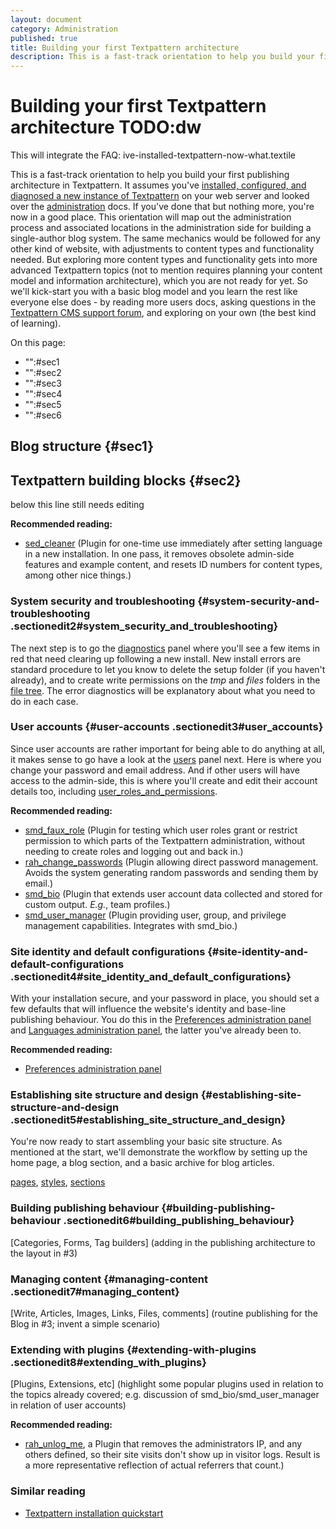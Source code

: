 ```yaml
---
layout: document
category: Administration
published: true
title: Building your first Textpattern architecture
description: This is a fast-track orientation to help you build your first publishing architecture in Textpattern.
---
```


# Building your first Textpattern architecture TODO:dw

This will integrate the FAQ: ive-installed-textpattern-now-what.textile

This is a fast-track orientation to help you build your first publishing architecture in Textpattern. It assumes you've [installed, configured,
and diagnosed a new instance of Textpattern](http://docs.textpattern.io/installation/installing-textpattern)
on your web server and looked over the [administration](http://docs.textpattern.io/administration/)
docs. If you've done that but nothing more, you're now in a good place.
This orientation will map out the administration process and associated
locations in the administration side for building a single-author blog
system. The same mechanics would be followed for any other kind of
website, with adjustments to content types and functionality needed. But
exploring more content types and functionality gets into more advanced
Textpattern topics (not to mention requires planning your content model
and information architecture), which you are not ready for yet. So we'll
kick-start you with a basic blog model and you learn the rest like
everyone else does - by reading more users docs, asking questions in
the [Textpattern CMS support forum](http://forum.textpattern.com/), and exploring on your own (the best kind of learning).

On this page:

-   "":\#sec1
-   "":\#sec2
-   "":\#sec3
-   "":\#sec4
-   "":\#sec5
-   "":\#sec6

Blog structure {#sec1}
--------------

Textpattern building blocks {#sec2}
---------------------------

below this line still needs editing

**Recommended reading:**

-   [sed_cleaner](https://github.com/netcarver/sed_cleaner) (Plugin for
    one-time use immediately after setting language in a
    new installation. In one pass, it removes obsolete admin-side
    features and example content, and resets ID numbers for content
    types, among other nice things.)

### System security and troubleshooting {#system-security-and-troubleshooting .sectionedit2#system_security_and_troubleshooting}

The next step is to go the
[diagnostics](/home/www/zendstudio/dokuwiki/bin/doku.php?id=diagnostics)
panel where you'll see a few items in red that need clearing up
following a new install. New install errors are standard procedure to
let you know to delete the setup folder (if you haven't already), and to
create write permissions on the *tmp* and *files* folders in the [file
tree](/home/www/zendstudio/dokuwiki/bin/doku.php?id=ftp_installation_and_upgrading#file_tree).
The error diagnostics will be explanatory about what you need to do in
each case.

### User accounts {#user-accounts .sectionedit3#user_accounts}

Since user accounts are rather important for being able to do anything
at all, it makes sense to go have a look at the
[users](/home/www/zendstudio/dokuwiki/bin/doku.php?id=users) panel next.
Here is where you change your password and email address. And if other
users will have access to the admin-side, this is where you'll create
and edit their account details too, including
[user_roles_and_permissions](/home/www/zendstudio/dokuwiki/bin/doku.php?id=user_roles_and_permissions).

**Recommended reading:**

-   [smd_faux_role](http://textpattern.org/plugins/1159/smd_faux_role)
    (Plugin for testing which user roles grant or restrict permission to
    which parts of the Textpattern administration, without needing to
    create roles and logging out and back in.)
-   [rah_change_passwords](http://rahforum.biz/plugins/rah_change_passwords)
    (Plugin allowing direct password management. Avoids the system
    generating random passwords and sending them by email.)
-   [smd_bio](http://textpattern.org/plugins/1116/smd_bio) (Plugin that
    extends user account data collected and stored for custom output.
    *E.g.*, team profiles.)
-   [smd_user_manager](http://textpattern.org/plugins/1229/smd_user_manager)
    (Plugin providing user, group, and privilege
    management capabilities. Integrates with smd_bio.)

### Site identity and default configurations {#site-identity-and-default-configurations .sectionedit4#site_identity_and_default_configurations}

With your installation secure, and your password in place, you should set a few defaults that will influence the website's identity and base-line publishing behaviour. You do this in the [Preferences administration panel](http://docs.textpattern.io/administration/preferences-panel) and [Languages administration panel](http://docs.textpattern.io/administration/languages-panel), the latter you've already been to.

**Recommended reading:**

* [Preferences administration panel](http://docs.textpattern.io/administration/preferences-panel)

### Establishing site structure and design {#establishing-site-structure-and-design .sectionedit5#establishing_site_structure_and_design}

You're now ready to start assembling your basic site structure. As
mentioned at the start, we'll demonstrate the workflow by setting up the
home page, a blog section, and a basic archive for blog articles.

[pages](/home/www/zendstudio/dokuwiki/bin/doku.php?id=pages),
[styles](/home/www/zendstudio/dokuwiki/bin/doku.php?id=styles),
[sections](/home/www/zendstudio/dokuwiki/bin/doku.php?id=sections)

### Building publishing behaviour {#building-publishing-behaviour .sectionedit6#building_publishing_behaviour}

\[Categories, Forms, Tag builders\] (adding in the publishing
architecture to the layout in \#3)

### Managing content {#managing-content .sectionedit7#managing_content}

\[Write, Articles, Images, Links, Files, comments\] (routine publishing
for the Blog in \#3; invent a simple scenario)

### Extending with plugins {#extending-with-plugins .sectionedit8#extending_with_plugins}

\[Plugins, Extensions, etc\] (highlight some popular plugins used in
relation to the topics already covered; e.g. discussion of
smd_bio/smd_user_manager in relation of user accounts)

**Recommended reading:**

* [rah_unlog_me](http://rahforum.biz/plugins/rah_unlog_me), a Plugin that removes the administrators IP, and any others defined, so their site visits don't show up in visitor logs. Result is a more representative reflection of actual referrers that count.)

### Similar reading

* [Textpattern installation quickstart](http://docs.textpattern.io/installation/installing-textpattern)
